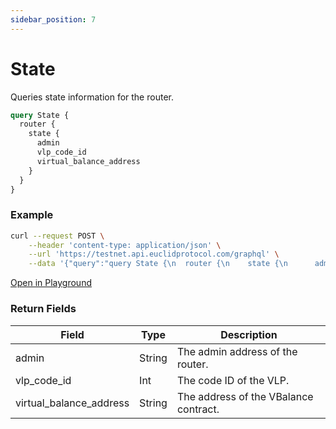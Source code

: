 ```yaml
---
sidebar_position: 7
---
```

# State
Queries state information for the router.

```graphql
query State {
  router {
    state {
      admin
      vlp_code_id
      virtual_balance_address
    }
  }
}
```
### Example

```bash
curl --request POST \
    --header 'content-type: application/json' \
    --url 'https://testnet.api.euclidprotocol.com/graphql' \
    --data '{"query":"query State {\n  router {\n    state {\n      admin\n      vlp_code_id\n      virtual_balance_address\n    }\n  }\n}","variables":{}}'

```

[Open in Playground](https://testnet.api.euclidprotocol.com/?explorerURLState=N4IgJg9gxgrgtgUwHYBcQC4QEcYIE4CeABAMooCGKCRwAOkkUXhDFXjfY4wM4VUcMujcmDgBLJJyFEAbgBsADgH0oEMAiViwUoTLF4UMcnKUAjY%2BSRQNIsHgTduOogF8pbpC5AAaEDPJ4YuSmcg4YICAuQA)


### Return Fields

| Field                  | Type   | Description                                             |
|------------------------|--------|---------------------------------------------------------|
| admin                  | String | The admin address of the router.                        |
| vlp_code_id            | Int    | The code ID of the VLP.                                 |
| virtual_balance_address| String | The address of the VBalance contract.         |